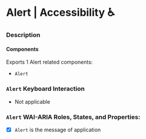 # Alert | Accessibility ♿️

### Description

#### Components
Exports 1 Alert related components:
- `Alert`

### `Alert` Keyboard Interaction
- Not applicable

### `Alert` WAI-ARIA Roles, States, and Properties:
- [x] `Alert` is the message of application